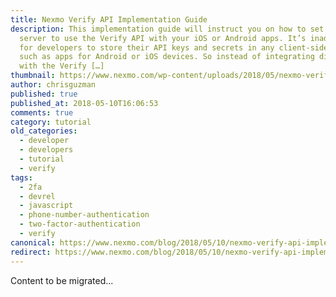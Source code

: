 ```yaml
---
title: Nexmo Verify API Implementation Guide
description: This implementation guide will instruct you on how to set up a
  server to use the Verify API with your iOS or Android apps. It’s inadvisable
  for developers to store their API keys and secrets in any client-side devices,
  such as apps for Android or iOS devices. So instead of integrating directly
  with the Verify […]
thumbnail: https://www.nexmo.com/wp-content/uploads/2018/05/nexmo-verify-migration-guide.jpg
author: chrisguzman
published: true
published_at: 2018-05-10T16:06:53
comments: true
category: tutorial
old_categories:
  - developer
  - developers
  - tutorial
  - verify
tags:
  - 2fa
  - devrel
  - javascript
  - phone-number-authentication
  - two-factor-authentication
  - verify
canonical: https://www.nexmo.com/blog/2018/05/10/nexmo-verify-api-implementation-guide-dr
redirect: https://www.nexmo.com/blog/2018/05/10/nexmo-verify-api-implementation-guide-dr
---
```

Content to be migrated...